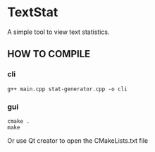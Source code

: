 # TextStat
A simple tool to view text statistics.

## HOW TO COMPILE
### cli

```
g++ main.cpp stat-generator.cpp -o cli
```

### gui

```
cmake .
make
```

Or use Qt creator to open the CMakeLists.txt file
